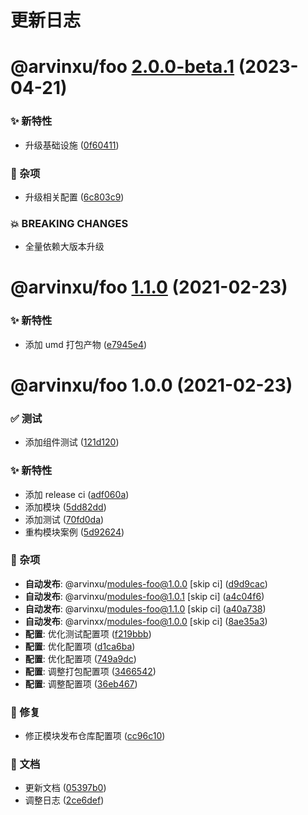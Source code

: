 # 更新日志

# @arvinxu/foo [2.0.0-beta.1](https://github.com/arvinxx/monorepo-template/compare/@arvinxu/foo@1.1.0...@arvinxu/foo@2.0.0-beta.1) (2023-04-21)


### ✨ 新特性

* 升级基础设施 ([0f60411](https://github.com/arvinxx/monorepo-template/commit/0f60411))


### 🎫 杂项

* 升级相关配置 ([6c803c9](https://github.com/arvinxx/monorepo-template/commit/6c803c9))


### 💥 BREAKING CHANGES

* 全量依赖大版本升级

# @arvinxu/foo [1.1.0](https://github.com/arvinxx/monorepo-template/compare/@arvinxu/foo@1.0.0...@arvinxu/foo@1.1.0) (2021-02-23)


### ✨ 新特性

* 添加 umd 打包产物 ([e7945e4](https://github.com/arvinxx/monorepo-template/commit/e7945e4))

# @arvinxu/foo 1.0.0 (2021-02-23)


### ✅ 测试

* 添加组件测试 ([121d120](https://github.com/arvinxx/monorepo-template/commit/121d120))


### ✨ 新特性

* 添加 release ci ([adf060a](https://github.com/arvinxx/monorepo-template/commit/adf060a))
* 添加模块 ([5dd82dd](https://github.com/arvinxx/monorepo-template/commit/5dd82dd))
* 添加测试 ([70fd0da](https://github.com/arvinxx/monorepo-template/commit/70fd0da))
* 重构模块案例 ([5d92624](https://github.com/arvinxx/monorepo-template/commit/5d92624))


### 🎫 杂项

* **自动发布**: @arvinxu/modules-foo@1.0.0 [skip ci] ([d9d9cac](https://github.com/arvinxx/monorepo-template/commit/d9d9cac))
* **自动发布**: @arvinxu/modules-foo@1.0.1 [skip ci] ([a4c04f6](https://github.com/arvinxx/monorepo-template/commit/a4c04f6))
* **自动发布**: @arvinxu/modules-foo@1.1.0 [skip ci] ([a40a738](https://github.com/arvinxx/monorepo-template/commit/a40a738))
* **自动发布**: @arvinxx/modules-foo@1.0.0 [skip ci] ([8ae35a3](https://github.com/arvinxx/monorepo-template/commit/8ae35a3))
* **配置**: 优化测试配置项 ([f219bbb](https://github.com/arvinxx/monorepo-template/commit/f219bbb))
* **配置**: 优化配置项 ([d1ca6ba](https://github.com/arvinxx/monorepo-template/commit/d1ca6ba))
* **配置**: 优化配置项 ([749a9dc](https://github.com/arvinxx/monorepo-template/commit/749a9dc))
* **配置**: 调整打包配置项 ([3466542](https://github.com/arvinxx/monorepo-template/commit/3466542))
* **配置**: 调整配置项 ([36eb467](https://github.com/arvinxx/monorepo-template/commit/36eb467))


### 🐛 修复

* 修正模块发布仓库配置项 ([cc96c10](https://github.com/arvinxx/monorepo-template/commit/cc96c10))


### 📝 文档

* 更新文档 ([05397b0](https://github.com/arvinxx/monorepo-template/commit/05397b0))
* 调整日志 ([2ce6def](https://github.com/arvinxx/monorepo-template/commit/2ce6def))
